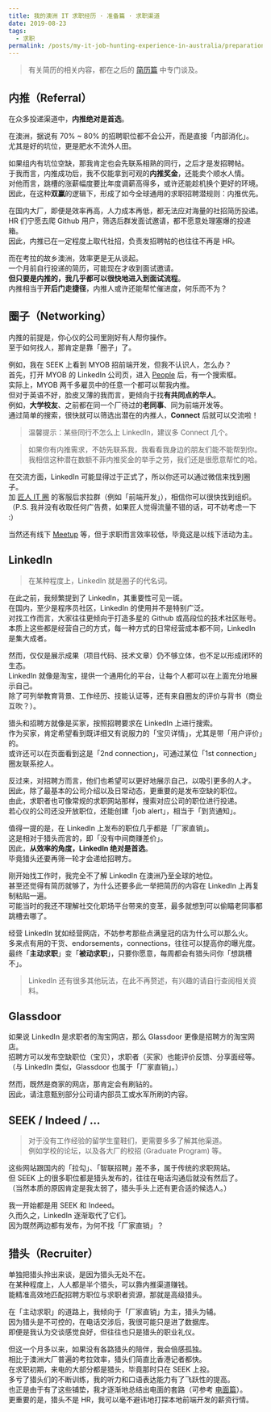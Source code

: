 ```yaml
---
title: 我的澳洲 IT 求职经历 · 准备篇 · 求职渠道
date: 2019-08-23
tags:
  - 求职
permalink: /posts/my-it-job-hunting-experience-in-australia/preparation/job-seek-channels.html
---
```


> 有关简历的相关内容，都在之后的 [简历篇](../2-resume/index.md) 中专门谈及。

## 内推（Referral）

在众多投递渠道中，**内推绝对是首选**。

在澳洲，据说有 70% ~ 80% 的招聘职位都不会公开，而是直接「内部消化」。  
尤其是好的坑位，更是肥水不流外人田。

如果组内有坑位空缺，那我肯定也会先联系相熟的同行，之后才是发招聘帖。  
于我而言，内推成功后，我不仅能拿到可观的**内推奖金**，还能卖个顺水人情。  
对他而言，跳槽的涨薪幅度要比年度调薪高得多，或许还能趁机换个更好的环境。  
因此，在这种**双赢**的逻辑下，形成了如今全球通用的求职招聘潜规则：内推优先。

在国内大厂，即便是效率再高，人力成本再低，都无法应对海量的社招简历投递。  
HR 们宁愿去爬 Github 用户，筛选后群发面试邀请，都不愿意处理塞爆的投递箱。  
因此，内推已在一定程度上取代社招，负责发招聘帖的也往往不再是 HR。

而在考拉的故乡澳洲，效率更是无从谈起。  
一个月前自行投递的简历，可能现在才收到面试邀请。  
**但只要是内推的，我几乎都可以很快地进入到面试流程**。  
内推相当于**开后门走捷径**，内推人或许还能帮忙催进度，何乐而不为？

## 圈子（Networking）

内推的前提是，你心仪的公司里刚好有人帮你操作。  
至于如何找人，那肯定是靠「圈子」了。

例如，我在 SEEK 上看到 MYOB 招前端开发，但我不认识人，怎么办？  
首先，打开 MYOB 的 LinkedIn 公司页，进入 [People](https://www.linkedin.com/company/myob/people) 后，有一个搜索框。  
实际上，MYOB 两千多雇员中的任意一个都可以帮我内推。  
但对于英语不好，脸皮又薄的我而言，更倾向于找**有共同点的华人**。  
例如，**大学校友**、之前都在同一个厂待过的**老同事**、同为前端开发等。  
通过简单的搜索，很快就可以筛选出潜在的内推人，**Connect** 后就可以交流啦！  

> 温馨提示：某些同行不怎么上 LinkedIn，建议多 Connect 几个。

> 如果你有内推需求，不妨先联系我，我看看我身边的朋友们能不能帮到你。  
> 我相信这种潜在数额不菲内推奖金的举手之劳，我们还是很愿意帮忙的哈。

在交流方面，LinkedIn 可能显得过于正式了，所以你还可以通过微信来找到圈子。  
加 [匠人 IT 圈](https://jiangren.com.au/community?utm_source=kenberkeley) 的客服后求拉群（例如「前端开发」），相信你可以很快找到组织。  
（P.S. 我并没有收取任何广告费，如果匠人觉得流量不错的话，可不妨考虑一下 :）

当然还有线下 [Meetup](https://www.meetup.com/itgroup) 等，但于求职而言效率较低，毕竟这是以线下活动为主。

## LinkedIn

> 在某种程度上，LinkedIn 就是圈子的代名词。

在此之前，我频繁提到了 LinkedIn，其重要性可见一斑。  
在国内，至少是程序员社区，LinkedIn 的使用并不是特别广泛。  
对找工作而言，大家往往更倾向于打造多星的 Github 或高段位的技术社区账号。  
本质上这些都是经营自己的方式，每一种方式的日常经营成本都不同，LinkedIn 是集大成者。

然而，仅仅是展示成果（项目代码、技术文章）仍不够立体，也不足以形成闭环的生态。  
LinkedIn 就像是淘宝，提供一个通用化的平台，让每个人都可以在上面充分地展示自己。  
除了可列举教育背景、工作经历、技能认证等，还有来自圈友的评价与背书（商业互吹？）。  

猎头和招聘方就像是买家，按照招聘要求在 LinkedIn 上进行搜索。  
作为买家，肯定希望看到既详细又有说服力的「宝贝详情」，尤其是带「用户评价」的。  
或许还可以在页面看到这是「2nd connection」，可通过某位「1st connection」圈友联系挖人。

反过来，对招聘方而言，他们也希望可以更好地展示自己，以吸引更多的人才。  
因此，除了最基本的公司介绍以及日常动态，更重要的是发布空缺的职位。  
由此，求职者也可像常规的求职网站那样，搜索对应公司的职位进行投递。  
若心仪的公司还没开放职位，还能创建「job alert」，相当于「到货通知」。

值得一提的是，在 LinkedIn 上发布的职位几乎都是「厂家直销」。  
这是相对于猎头而言的，即「没有中间商赚差价」。  
因此，**从效率的角度，LinkedIn 绝对是首选**。  
毕竟猎头还要再筛一轮才会递给招聘方。

刚开始找工作时，我完全不了解 LinkedIn 在澳洲乃至全球的地位。  
甚至还觉得有简历就够了，为什么还要多此一举把简历的内容在 LinkedIn 上再复制粘贴一遍。  
可能当时的我还不理解社交化职场平台带来的变革，最多就想到可以偷瞄老同事都跳槽去哪了。

经营 LinkedIn 犹如经营网店，不妨参考那些点满皇冠的店为什么可以那么火。  
多来点有用的干货、endorsements，connections，往往可以提高你的曝光度。  
最终「**主动求职**」变「**被动求职**」，只要你愿意，每周都会有猎头问你「想跳槽不」。

> LinkedIn 还有很多其他玩法，在此不再赘述，有兴趣的请自行查阅相关资料。

## Glassdoor

如果说 LinkedIn 是求职者的淘宝网店，那么 Glassdoor 更像是招聘方的淘宝网店。  
招聘方可以发布空缺职位（宝贝），求职者（买家）也能评价反馈、分享面经等。  
（与 LinkedIn 类似，Glassdoor 也属于「厂家直销」。）

然而，既然是商家的网店，那肯定会有刷钻的。  
因此，请注意甄别部分公司请内部员工或水军所刷的内容。

## SEEK / Indeed / ...

> 对于没有工作经验的留学生童鞋们，更需要多多了解其他渠道。  
> 例如学校的论坛，以及各大厂的校招 (Graduate Program) 等。

这些网站跟国内的「拉勾」、「智联招聘」差不多，属于传统的求职网站。  
但 SEEK 上的很多职位都是猎头发布的，往往在电话沟通后就没有然后了。  
（当然本质的原因肯定是我太弱了，猎头手头上还有更合适的候选人。）

我一开始都是用 SEEK 和 Indeed。  
久而久之，LinkedIn 逐渐取代了它们。  
因为既然两边都有发布，为何不找「厂家直销」？

## 猎头（Recruiter）

单独把猎头拎出来谈，是因为猎头无处不在。  
在某种程度上，人人都是半个猎头，可以靠内推渠道赚钱。  
能精准高效地匹配招聘方职位与求职者资源，那就是高级猎头。

在「主动求职」的道路上，我倾向于「厂家直销」为主，猎头为辅。  
因为猎头是不可控的，在电话交涉后，我很可能只是进了数据库。  
即便是我认为交谈感觉良好，但往往也只是猎头的职业礼仪。

但这一个月多以来，如果没有各路猎头的陪伴，我会倍感孤独。  
相比于澳洲大厂普遍的考拉效率，猎头们简直比香港记者都快。  
在求职初期，来电的大部分都是猎头，毕竟那时只在 SEEK 上投。  
多亏了猎头们的不断训练，我的听力和口语表达能力有了飞跃性的提高。  
也正是由于有了这些铺垫，我才逐渐地总结出电面的套路（可参考 [电面篇](../3-interviews/1-phone-screening.md)）。  
更重要的是，猎头不是 HR，我可以毫不避讳地打探本地前端开发的薪资行情。
